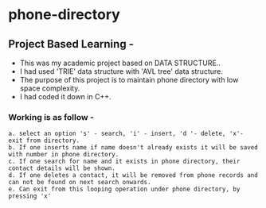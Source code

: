 # phone-directory

## Project Based Learning -
- This was my academic project based on DATA STRUCTURE..
- I had used 'TRIE' data structure with 'AVL tree' data structure.
- The purpose of this project is to maintain phone directory with low space complexity.
- I had coded it down in C++.

### Working is as follow - 
```
a. select an option 's' - search, 'i' - insert, 'd '- delete, 'x'- exit from directory.
b. If one inserts name if name doesn't already exists it will be saved with number in phone directory.
c. If one search for name and it exists in phone directory, their contact details will be shown.
d. If one deletes a contact, it will be removed from phone records and can not be found on next search onwards.
e. Can exit from this looping operation under phone directory, by pressing 'x'
```
